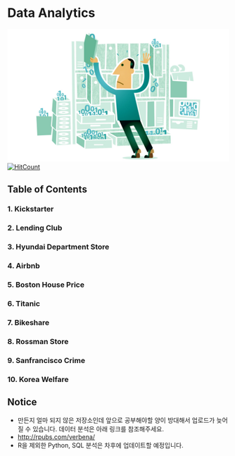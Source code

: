 # Data Analytics

![data-analyst](../images/data-analyst.jpg)
[![HitCount](http://hits.dwyl.io/boys-be-ambitious//Data-analytics.svg)](http://hits.dwyl.io/boys-be-ambitious//Data-analytics)

## Table of Contents
### 1. Kickstarter
### 2. Lending Club
### 3. Hyundai Department Store
### 4. Airbnb
### 5. Boston House Price
### 6. Titanic
### 7. Bikeshare
### 8. Rossman Store
### 9. Sanfrancisco Crime
### 10. Korea Welfare

## Notice
- 만든지 얼마 되지 않은 저장소인데 앞으로 공부해야할 양이 방대해서 업로드가 늦어질 수 있습니다. 데이터 분석은 아래 링크를 참조해주세요.
- http://rpubs.com/verbena/
- R을 제외한 Python, SQL 분석은 차후에 업데이트할 예정입니다.
